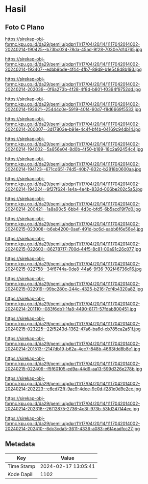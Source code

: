 # Hasil

## Foto C Plano

https://sirekap-obj-formc.kpu.go.id/da29/pemilu/pdpr/11/17/04/20/14/1117042014002-20240214-190425--b73bc024-78da-45ad-9f28-7030e7d14765.jpg

https://sirekap-obj-formc.kpu.go.id/da29/pemilu/pdpr/11/17/04/20/14/1117042014002-20240214-193407--edbb9bde-4f44-4fb7-89d9-b1e548d8b193.jpg

https://sirekap-obj-formc.kpu.go.id/da29/pemilu/pdpr/11/17/04/20/14/1117042014002-20240214-202039--0f6a273b-4f28-4f8d-b801-f0394f9752dd.jpg

https://sirekap-obj-formc.kpu.go.id/da29/pemilu/pdpr/11/17/04/20/14/1117042014002-20240214-193621--25444c0e-5919-40f4-90d7-f8d6669f5533.jpg

https://sirekap-obj-formc.kpu.go.id/da29/pemilu/pdpr/11/17/04/20/14/1117042014002-20240214-200007--3d17803e-b91e-4c4f-bf4b-04169c94db14.jpg

https://sirekap-obj-formc.kpu.go.id/da29/pemilu/pdpr/11/17/04/20/14/1117042014002-20240214-194002--5a656e04-8d0b-4f50-b189-18c2a92454c4.jpg

https://sirekap-obj-formc.kpu.go.id/da29/pemilu/pdpr/11/17/04/20/14/1117042014002-20240214-194123--671cd651-74d5-40b7-832c-b2818b0600aa.jpg

https://sirekap-obj-formc.kpu.go.id/da29/pemilu/pdpr/11/17/04/20/14/1117042014002-20240214-194224--9f27f624-1e4a-4e4b-832d-006be202c5a5.jpg

https://sirekap-obj-formc.kpu.go.id/da29/pemilu/pdpr/11/17/04/20/14/1117042014002-20240214-200421--1a8a90c5-6bb4-4d3c-bfd5-6b5acd19f7d0.jpg

https://sirekap-obj-formc.kpu.go.id/da29/pemilu/pdpr/11/17/04/20/14/1117042014002-20240215-023008--b6eb4200-0aef-491d-bc6d-eabb6f6e56e4.jpg

https://sirekap-obj-formc.kpu.go.id/da29/pemilu/pdpr/11/17/04/20/14/1117042014002-20240215-022603--862787f7-700d-44f5-8c81-00a91c26c077.jpg

https://sirekap-obj-formc.kpu.go.id/da29/pemilu/pdpr/11/17/04/20/14/1117042014002-20240215-022758--34f6744a-0de8-44a6-9f36-702f46736d16.jpg

https://sirekap-obj-formc.kpu.go.id/da29/pemilu/pdpr/11/17/04/20/14/1117042014002-20240215-022919--99bc280c-244c-4325-b216-7cf4b4320a82.jpg

https://sirekap-obj-formc.kpu.go.id/da29/pemilu/pdpr/11/17/04/20/14/1117042014002-20240214-201110--083f6db1-1fa8-4490-8171-57fdab800451.jpg

https://sirekap-obj-formc.kpu.go.id/da29/pemilu/pdpr/11/17/04/20/14/1117042014002-20240215-023225--22f5243d-1362-47a6-ba6d-cb785ca2a51f.jpg

https://sirekap-obj-formc.kpu.go.id/da29/pemilu/pdpr/11/17/04/20/14/1117042014002-20240214-201513--2147db19-b62a-4ec7-848b-4663fdd8b8e1.jpg

https://sirekap-obj-formc.kpu.go.id/da29/pemilu/pdpr/11/17/04/20/14/1117042014002-20240215-022409--f5f60105-ed9a-44d9-aa13-599d326e278b.jpg

https://sirekap-obj-formc.kpu.go.id/da29/pemilu/pdpr/11/17/04/20/14/1117042014002-20240214-202223--c6cd72ff-9ac9-4dce-9c0d-f281e0d9e2cc.jpg

https://sirekap-obj-formc.kpu.go.id/da29/pemilu/pdpr/11/17/04/20/14/1117042014002-20240214-202318--26f12875-2736-4c3f-973b-53fd247f44ec.jpg

https://sirekap-obj-formc.kpu.go.id/da29/pemilu/pdpr/11/17/04/20/14/1117042014002-20240214-202410--6dc3cda5-3611-4336-a083-e6f4eadfcc27.jpg


## Metadata

| Key        | Value               |
| ---------- | ------------------- |
| Time Stamp | 2024-02-17 13:05:41 |
| Kode Dapil | 1102                |



